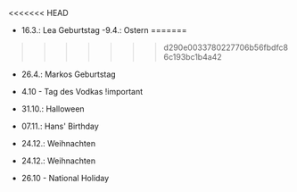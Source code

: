 <<<<<<< HEAD
- 16.3.: Lea Geburtstag
 -9.4.: Ostern
=======
>>>>>>> d290e0033780227706b56fbdfc86c193bc1b4a42
- 26.4.: Markos Geburtstag
- 4.10 - Tag des Vodkas !important
- 31.10.: Halloween
- 07.11.: Hans' Birthday
- 24.12.: Weihnachten
- 24.12.: Weihnachten

- 26.10 - National Holiday